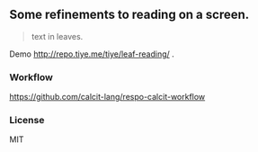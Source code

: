 
Some refinements to reading on a screen.
----

> text in leaves.

Demo http://repo.tiye.me/tiye/leaf-reading/ .

### Workflow

https://github.com/calcit-lang/respo-calcit-workflow

### License

MIT

